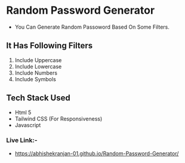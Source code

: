 # Random Password Generator
  
- You Can Generate Random Passoword Based On Some Filters.

## It Has Following Filters

1. Include Uppercase  
2. Include Lowercase  
3. Include Numbers
4. Include Symbols

## Tech Stack Used

- Html 5
- Tailwind CSS (For Responsiveness)
- Javascript

### Live Link:-

- <https://abhishekranjan-01.github.io/Random-Password-Generator/>
